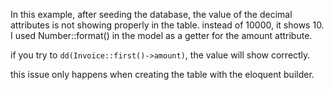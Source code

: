 In this example, after seeding the database, the value of the decimal attributes is not showing properly in the table. instead of 10000, it shows 10. I used Number::format() in the model as a getter for the amount attribute. 

if you try to `dd(Invoice::first()->amount)`, the value will show correctly.

this issue only happens when creating the table with the eloquent builder.
